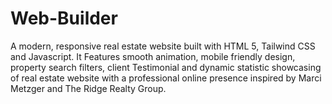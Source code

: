 # Web-Builder
A modern, responsive real estate website built with HTML 5, Tailwind CSS and Javascript. It Features smooth animation, mobile friendly design, property search filters, client Testimonial and dynamic statistic showcasing of real estate website with a professional online presence inspired by Marci Metzger and The Ridge Realty Group.
